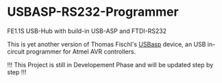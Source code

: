 # USBASP-RS232-Programmer
FE1.1S USB-Hub with build-in USB-ASP and FTDI-RS232

This is yet another version of Thomas Fischl's [USBasp](https://www.fischl.de/usbasp/) device, an USB in-circuit programmer for Atmel AVR controllers.


!!! This Project is still in Developement Phase and will be updated step by step !!!
